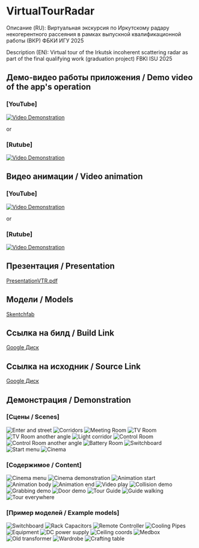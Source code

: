 # VirtualTourRadar
Описание (RU):
Виртуальная экскурсия по Иркутскому радару некогерентного рассеяния в рамках выпускной квалификационной работы (ВКР) ФБКИ ИГУ 2025

Description (EN):
Virtual tour of the Irkutsk incoherent scattering radar as part of the final qualifying work (graduation project) FBKI ISU 2025

## Демо-видео работы приложения / Demo video of the app's operation
### [YouTube]
[![Video Demonstration](https://img.youtube.com/vi/TwDvV_vJqHs/0.jpg)](https://youtu.be/TwDvV_vJqHs)

or
### [Rutube]
[![Video Demonstration](https://img.youtube.com/vi/TwDvV_vJqHs/0.jpg)](https://rutube.ru/video/private/ba8118e076e00b252d535de729078c7c/?p=7MurUX67yxv--tgA7yZ-yw)

## Видео анимации / Video animation
### [YouTube]
[![Video Demonstration](https://img.youtube.com/vi/y0ORc1fOMyI/0.jpg)](https://www.youtube.com/watch?v=y0ORc1fOMyI)

or
### [Rutube]
[![Video Demonstration](https://img.youtube.com/vi/y0ORc1fOMyI/0.jpg)](https://rutube.ru/video/private/07c738418968a793271f37b91220e2fb/?p=DCFmnzCUgRIxyF-uRRfHrg)

## Презентация / Presentation
[PresentationVTR.pdf](PresentationVTR.pdf)

## Модели / Models
[Skentchfab](https://sketchfab.com/chfirchcoluna)

## Ссылка на билд / Build Link
[Google Диск](https://drive.google.com/file/d/1680noUcOqd_L6j6f2UGFwFL6cVWi-TrQ/view?usp=sharing)

## Ссылка на исходник / Source Link
[Google Диск](https://drive.google.com/file/d/1CGK5RC5frgdKdnmjJVwUqRr62ipVSD4A/view?usp=sharing)

## Демонстрация / Demonstration
### [Сцены / Scenes]
![Enter and street](/screenshots/street.jpg)
![Corridors](/screenshots/corridors.jpg)
![Meeting Room](/screenshots/meeting_room.jpg)
![TV Room](/screenshots/tv_room.jpg)
![TV Room another angle](/screenshots/tv_room_alt.jpg)
![Light corridor](/screenshots/light_corridor.jpg)
![Control Room](/screenshots/control.jpg)
![Control Room another angle](/screenshots/control2.jpg)
![Battery Room](/screenshots/battery.jpg)
![Switchboard](/screenshots/switchboard.jpg)
![Start menu](/screenshots/menu.jpg)
![Cinema](/screenshots/cinema.jpg)
### [Содержимое / Content]
![Cinema menu](/screenshots/cinema_menu.jpg)
![Cinema demonstration](/screenshots/cinema_demons.jpg)
![Animation start](/screenshots/anim0.jpg)
![Animation body](/screenshots/anim1.jpg)
![Animation end](/screenshots/anim2.jpg)
![Video play](/screenshots/video.jpg)
![Collision demo](/screenshots/coll.jpg)
![Grabbing demo](/screenshots/grab.jpg)
![Door demo](/screenshots/door.jpg)
![Tour Guide](/screenshots/tour_guide.jpg)
![Guide walking](/screenshots/walk.jpg)
![Tour everywhere](/screenshots/street_tour.jpg)
### [Пример моделей / Example models]
![Switchboard](/screenshots/model_switchboard.jpg)
![Rack Capacitors](/screenshots/model_rack_capacitors.jpg)
![Remote Controller](/screenshots/model_remote_controller.jpg)
![Cooling Pipes](/screenshots/model_cooling_pipes.jpg)
![Equipment](/screenshots/resi.jpg)
![DC power supply](/screenshots/b5.jpg)
![Ceiling coords](/screenshots/ceil.jpg)
![Medbox](/screenshots/medbox.jpg)
![Old transformer](/screenshots/transf.jpg)
![Wardrobe](/screenshots/wardrobe.jpg)
![Crafting table](/screenshots/crafting.jpg)
